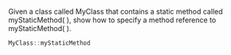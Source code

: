 Given a class called MyClass that contains a static method called myStaticMethod( ), show how to specify a method reference to myStaticMethod( ).
```java
MyClass::myStaticMethod
```
